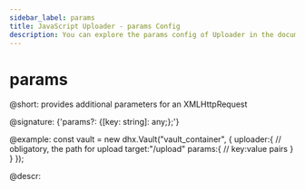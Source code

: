 ```yaml
---
sidebar_label: params
title: JavaScript Uploader - params Config 
description: You can explore the params config of Uploader in the documentation of the DHTMLX JavaScript UI library. Browse developer guides and API reference, try out code examples and live demos, and download a free 30-day evaluation version of DHTMLX Suite.
---
```


# params

@short:  provides additional parameters for an XMLHttpRequest

@signature: {'params?: {[key: string]: any;};'}

@example:
const vault = new dhx.Vault("vault_container", { 
    uploader:{
        // obligatory, the path for upload
        target:"/upload"
        params:{
            // key:value pairs
        }
    }
});

@descr:
